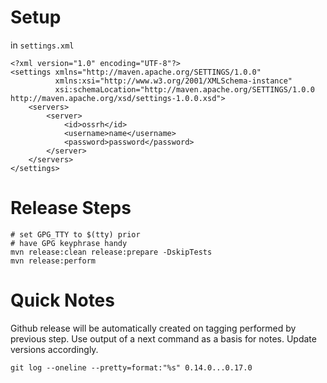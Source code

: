 # Setup

in `settings.xml`

```
<?xml version="1.0" encoding="UTF-8"?>
<settings xmlns="http://maven.apache.org/SETTINGS/1.0.0"
          xmlns:xsi="http://www.w3.org/2001/XMLSchema-instance"
          xsi:schemaLocation="http://maven.apache.org/SETTINGS/1.0.0 http://maven.apache.org/xsd/settings-1.0.0.xsd">
    <servers>
        <server>
            <id>ossrh</id>
            <username>name</username>
            <password>password</password>
        </server>
    </servers>
</settings>
```

# Release Steps

```
# set GPG_TTY to $(tty) prior
# have GPG keyphrase handy 
mvn release:clean release:prepare -DskipTests
mvn release:perform
```

# Quick Notes

Github release will be automatically created on tagging performed by previous step.
Use output of a next command as a basis for notes. Update versions accordingly. 

```
git log --oneline --pretty=format:"%s" 0.14.0...0.17.0
```